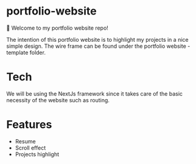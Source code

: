 # portfolio-website
👋 Welcome to my portfolio website repo! 

The intention of this portfolio website is to highlight my projects in a nice simple design. The wire frame can be found under the portfolio website - template folder. 

# Tech

We will be using the NextJs framework since it takes care of the basic necessity of the website such as routing.
# Features

* Resume 
* Scroll effect 
* Projects highlight 

